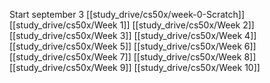 Start september 3
[[study_drive/cs50x/week-0-Scratch]]
[[study_drive/cs50x/Week 1]]
[[study_drive/cs50x/Week 2]]
[[study_drive/cs50x/Week 3]]
[[study_drive/cs50x/Week 4]]
[[study_drive/cs50x/Week 5]]
[[study_drive/cs50x/Week 6]]
[[study_drive/cs50x/Week 7]]
[[study_drive/cs50x/Week 8]]
[[study_drive/cs50x/Week 9]]
[[study_drive/cs50x/Week 10]]
